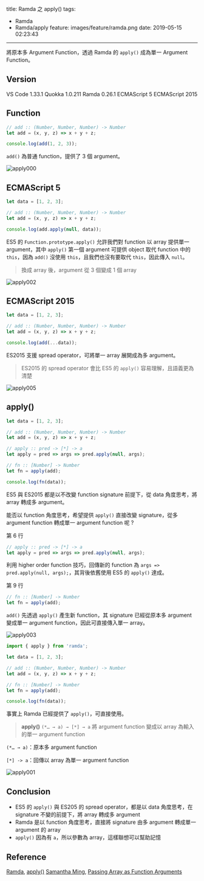 title: Ramda 之 apply()
tags:
  - Ramda
  - Ramda/apply
feature: images/feature/ramda.png
date: 2019-05-15 02:23:43
---
將原本多 Argument Function，透過 Ramda 的 `apply()` 成為單一 Argument Function。

<!-- more -->

## Version

VS Code 1.33.1
Quokka 1.0.211
Ramda 0.26.1
ECMAScript 5
ECMAScript 2015

## Function

```javascript
// add :: (Number, Number, Number) -> Number
let add = (x, y, z) => x + y + z;

console.log(add(1, 2, 3));
```

`add()` 為普通 function，提供了 3 個 argument。

![apply000](/images/ramda/apply/apply000.png)

## ECMAScript 5

```javascript
let data = [1, 2, 3];

// add :: (Number, Number, Number) -> Number
let add = (x, y, z) => x + y + z;

console.log(add.apply(null, data));
```

ES5 的 `Function.prototype.apply()` 允許我們對 function 以 array 提供單一 argument，其中 `apply()` 第一個 argument 可提供 object 取代 function 中的 `this`，因為 `add()` 沒使用 `this`，且我們也沒有要取代 `this`，因此傳入 `null`。

> 換成 array 後，argument 從 3 個變成 1 個 array

![apply002](/images/ramda/apply/apply002.png)

## ECMAScript 2015

```javascript
let data = [1, 2, 3];

// add :: (Number, Number, Number) -> Number
let add = (x, y, z) => x + y + z;

console.log(add(...data));
```

ES2015 支援 spread operator，可將單一 array 展開成為多 argument。

> ES2015 的 spread operator 會比 ES5 的 `apply()` 容易理解，且語義更為清楚

![apply005](/images/ramda/apply/apply005.png)

## apply()

```javascript
let data = [1, 2, 3];

// add :: (Number, Number, Number) -> Number
let add = (x, y, z) => x + y + z;

// apply :: pred -> [*] -> a
let apply = pred => args => pred.apply(null, args);

// fn :: [Number] -> Number 
let fn = apply(add);

console.log(fn(data));
```

ES5 與 ES2015 都是以不改變 function signature 前提下，從 data 角度思考，將 array 轉成多 argument。

能否以 function 角度思考，希望提供 `apply()` 直接改變 signature，從多 argument function 轉成單一 argument function 呢 ?

第 6 行

```javascript
// apply :: pred -> [*] -> a
let apply = pred => args => pred.apply(null, args);
```

利用 higher order function 技巧，回傳新的 function 為 `args => pred.apply(null, args);`，其背後依舊使用 ES5 的 `apply()` 達成。

第 9 行

```javascript
// fn :: [Number] -> Number 
let fn = apply(add);
```

`add()` 先透過 `apply()` 產生新 function，其 signature 已經從原本多 argument 變成單一 argument function，因此可直接傳入單一 array。

![apply003](/images/ramda/apply/apply003.png)

```javascript
import { apply } from 'ramda';

let data = [1, 2, 3];

// add :: (Number, Number, Number) -> Number
let add = (x, y, z) => x + y + z;

// fn :: [Number] -> Number 
let fn = apply(add);

console.log(fn(data));
```

事實上 Ramda 已經提供了 `apply()`，可直接使用。

> **apply()**
> `(*… → a) → [*] → a`
> 將 argument function 變成以 array 為輸入的單一 argument function

`(*… → a)`：原本多 argument function

`[*] -> a`：回傳以 array 為單一 argument function

![apply001](/images/ramda/apply/apply001.png)

## Conclusion

* ES5 的 `apply()`  與 ES205 的 spread operator，都是以 data 角度思考，在 signature 不變的前提下，將 array 轉成多 argument
* Ramda 是以 function 角度思考，直接將 signature 由多 argument 轉成單一 argument 的 array
* `apply()` 因為有 `a`，所以參數為 array，這樣聯想可以幫助記憶

## Reference

[Ramda](https://ramdajs.com), [apply()](https://ramdajs.com/docs/#apply)
[Samantha Ming](https://medium.com/@samanthaming), [Passing Array as Function Arguments](https://medium.com/dailyjs/passing-arrays-as-function-arguments-c1f3644ecb9c)